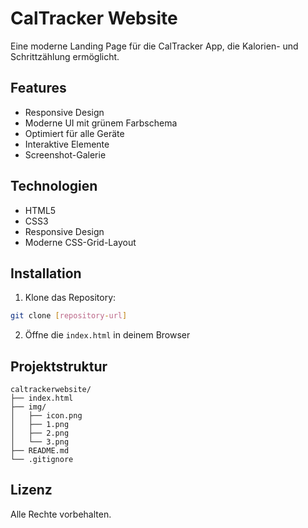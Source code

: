 # CalTracker Website

Eine moderne Landing Page für die CalTracker App, die Kalorien- und Schrittzählung ermöglicht.

## Features

- Responsive Design
- Moderne UI mit grünem Farbschema
- Optimiert für alle Geräte
- Interaktive Elemente
- Screenshot-Galerie

## Technologien

- HTML5
- CSS3
- Responsive Design
- Moderne CSS-Grid-Layout

## Installation

1. Klone das Repository:
```bash
git clone [repository-url]
```

2. Öffne die `index.html` in deinem Browser

## Projektstruktur

```
caltrackerwebsite/
├── index.html
├── img/
│   ├── icon.png
│   ├── 1.png
│   ├── 2.png
│   └── 3.png
├── README.md
└── .gitignore
```

## Lizenz

Alle Rechte vorbehalten. 